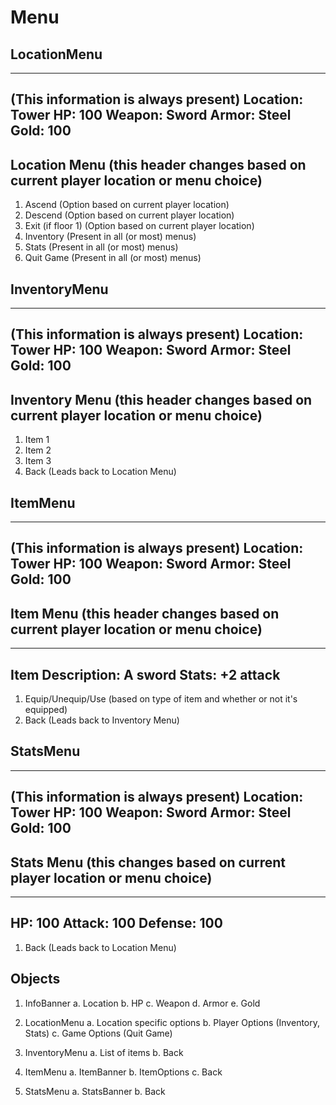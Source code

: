 # Menu

## LocationMenu
---------------------------
(This information is always present)
Location: Tower
HP: 100
Weapon: Sword
Armor: Steel
Gold: 100
---------------------------

Location Menu (this header changes based on current player location or menu choice)
-------------------------
1. Ascend (Option based on current player location)
2. Descend (Option based on current player location)
3. Exit (if floor 1) (Option based on current player location)
4. Inventory (Present in all (or most) menus)
5. Stats (Present in all (or most) menus)
6. Quit Game (Present in all (or most) menus)

## InventoryMenu
---------------------------
(This information is always present)
Location: Tower
HP: 100
Weapon: Sword
Armor: Steel
Gold: 100
---------------------------

Inventory Menu (this header changes based on current player location or menu choice)
-------------------------
1. Item 1
2. Item 2
3. Item 3
4. Back (Leads back to Location Menu)

## ItemMenu
---------------------------
(This information is always present)
Location: Tower
HP: 100
Weapon: Sword
Armor: Steel
Gold: 100
---------------------------

Item Menu (this header changes based on current player location or menu choice)
-------------------------

--------------------------
Item Description: A sword
Stats: +2 attack
---------------------------

1. Equip/Unequip/Use (based on type of item and whether or not it's equipped)
2. Back (Leads back to Inventory Menu)

## StatsMenu
---------------------------
(This information is always present)
Location: Tower
HP: 100
Weapon: Sword
Armor: Steel
Gold: 100
---------------------------

Stats Menu (this changes based on current player location or menu choice)
-------------------------

--------------------------
HP: 100
Attack: 100
Defense: 100
---------------------------

1. Back (Leads back to Location Menu)

## Objects

1. InfoBanner
  a. Location
  b. HP
  c. Weapon
  d. Armor
  e. Gold

2. LocationMenu
  a. Location specific options
  b. Player Options (Inventory, Stats)
  c. Game Options (Quit Game)
  
3. InventoryMenu
  a. List of items
  b. Back
  
4. ItemMenu
  a. ItemBanner
  b. ItemOptions
  c. Back
  
5. StatsMenu
  a. StatsBanner
  b. Back
  
  

